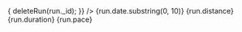 <TableCell align="center">
                  <Link to={"/edit/" + run._id} className={classes.link}>
                    <EditIcon className={classes.icon1} type="button" />
                  </Link>
                  <DeleteIcon
                    className={classes.icon2}
                    type="button"
                    onClick={() => {
                      deleteRun(run._id);
                    }}
                  />
                </TableCell>
<TableCell align="right">{run.date.substring(0, 10)}</TableCell>
                <TableCell align="right">{run.distance}</TableCell>
                <TableCell align="right">{run.duration}</TableCell>
                <TableCell align="right">{run.pace}</TableCell>
